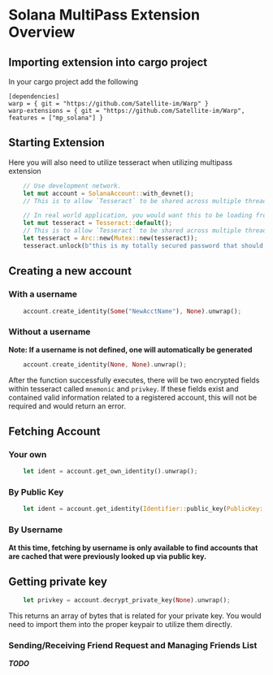 # Solana MultiPass Extension Overview



## Importing extension into cargo project

In your cargo project add the following

```
[dependencies]
warp = { git = "https://github.com/Satellite-im/Warp" }
warp-extensions = { git = "https://github.com/Satellite-im/Warp", features = ["mp_solana"] }
```

## Starting Extension 

Here you will also need to utilize tesseract when utilizing multipass extension

```rust
    // Use development network.
    let mut account = SolanaAccount::with_devnet();
    // This is to allow `Tesseract` to be shared across multiple threads in a safe manner

    // In real world application, you would want this to be loading from a file 
    let mut tesseract = Tesseract::default();
    // This is to allow `Tesseract` to be shared across multiple threads in a safe manner
    let tesseract = Arc::new(Mutex::new(tesseract));
    tesseract.unlock(b"this is my totally secured password that should nnever be embedded in code").unwrap();
```

## Creating a new account

### With a username

```rust
    account.create_identity(Some("NewAcctName"), None).unwrap();
```
### Without a username

**Note: If a username is not defined, one will automatically be generated**

```rust
    account.create_identity(None, None).unwrap();
```

After the function successfully executes, there will be two encrypted fields within tesseract called `mnemonic` and `privkey`. 
If these fields exist and contained valid information related to a registered account, this will not be required and would
return an error.

## Fetching Account 

### Your own

```rust
    let ident = account.get_own_identity().unwrap();
```

### By Public Key
```rust
    let ident = account.get_identity(Identifier::public_key(PublicKey::from_bytes(....))).unwrap()
```

### By Username

**At this time, fetching by username is only available to find accounts that are cached that were previously looked up via public key.**

## Getting private key

```rust
    let privkey = account.decrypt_private_key(None).unwrap();
```

This returns an array of bytes that is related for your private key. You would need to import them into the proper keypair to utilize them directly.


### Sending/Receiving Friend Request and Managing Friends List

***TODO***